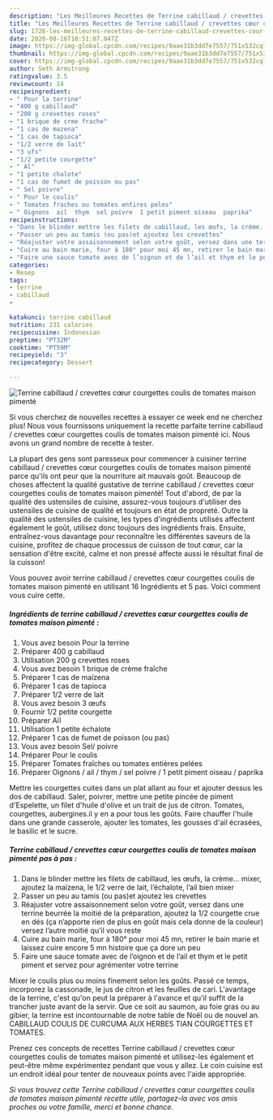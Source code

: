 ```yaml
---
description: "Les Meilleures Recettes de Terrine cabillaud / crevettes cœur courgettes coulis de tomates maison pimenté"
title: "Les Meilleures Recettes de Terrine cabillaud / crevettes cœur courgettes coulis de tomates maison pimenté"
slug: 1726-les-meilleures-recettes-de-terrine-cabillaud-crevettes-cour-courgettes-coulis-de-tomates-maison-pimente
date: 2020-08-16T10:51:07.047Z
image: https://img-global.cpcdn.com/recipes/9aae31b3dd7e7557/751x532cq70/terrine-cabillaud-crevettes-coeur-courgettes-coulis-de-tomates-maison-pimente-photo-principale-de-la-recette.jpg
thumbnail: https://img-global.cpcdn.com/recipes/9aae31b3dd7e7557/751x532cq70/terrine-cabillaud-crevettes-coeur-courgettes-coulis-de-tomates-maison-pimente-photo-principale-de-la-recette.jpg
cover: https://img-global.cpcdn.com/recipes/9aae31b3dd7e7557/751x532cq70/terrine-cabillaud-crevettes-coeur-courgettes-coulis-de-tomates-maison-pimente-photo-principale-de-la-recette.jpg
author: Seth Armstrong
ratingvalue: 3.5
reviewcount: 14
recipeingredient:
- " Pour la terrine"
- "400 g cabillaud"
- "200 g crevettes roses"
- "1 brique de crme frache"
- "1 cas de mazena"
- "1 cas de tapioca"
- "1/2 verre de lait"
- "3 ufs"
- "1/2 petite courgette"
- " Al"
- "1 petite chalote"
- "1 cas de fumet de poisson ou pas"
- " Sel poivre"
- " Pour le coulis"
- " Tomates fraches ou tomates entires peles"
- " Oignons  ail  thym  sel poivre  1 petit piment oiseau  paprika"
recipeinstructions:
- "Dans le blinder mettre les filets de cabillaud, les œufs, la crème... mixer, ajoutez la maïzena, le 1/2 verre de lait, l’échalote, l’ail bien mixer"
- "Passer un peu au tamis (ou pas)et ajoutez les crevettes"
- "Réajuster votre assaisonnement selon votre goût, versez dans une terrine beurrée la moitié de la préparation, ajoutez la 1/2 courgette crue en dés (ça n’apporte rien de plus en goût mais cela donne de la couleur) versez l’autre moitié qu’il vous reste"
- "Cuire au bain marie, four à 180° pour moi 45 mn, retirer le bain marie et laissez cuire encore 5 mn histoire que ça dore un peu"
- "Faire une sauce tomate avec de l’oignon et de l’ail et thym et le petit piment et servez pour agrémenter votre terrine"
categories:
- Resep
tags:
- terrine
- cabillaud
- 

katakunci: terrine cabillaud  
nutrition: 231 calories
recipecuisine: Indonesian
preptime: "PT32M"
cooktime: "PT59M"
recipeyield: "3"
recipecategory: Dessert

---
```



![Terrine cabillaud / crevettes cœur courgettes coulis de tomates maison pimenté](https://img-global.cpcdn.com/recipes/9aae31b3dd7e7557/751x532cq70/terrine-cabillaud-crevettes-coeur-courgettes-coulis-de-tomates-maison-pimente-photo-principale-de-la-recette.jpg)

Si vous cherchez de nouvelles recettes à essayer ce week end ne cherchez plus! Nous vous fournissons uniquement la recette parfaite terrine cabillaud / crevettes cœur courgettes coulis de tomates maison pimenté ici. Nous avons un grand nombre de recette à tester.

La plupart des gens sont paresseux pour commencer à cuisiner terrine cabillaud / crevettes cœur courgettes coulis de tomates maison pimenté parce qu'ils ont peur que la nourriture ait mauvais goût. Beaucoup de choses affectent la qualité gustative de terrine cabillaud / crevettes cœur courgettes coulis de tomates maison pimenté! Tout d'abord, de par la qualité des ustensiles de cuisine, assurez-vous toujours d'utiliser des ustensiles de cuisine de qualité et toujours en état de propreté. Outre la qualité des ustensiles de cuisine, les types d'ingrédients utilisés affectent également le goût, utilisez donc toujours des ingrédients frais. Ensuite, entraînez-vous davantage pour reconnaître les différentes saveurs de la cuisine, profitez de chaque processus de cuisson de tout cœur, car la sensation d'être excité, calme et non pressé affecte aussi le résultat final de la cuisson!

<!--inarticleads1-->

Vous pouvez avoir terrine cabillaud / crevettes cœur courgettes coulis de tomates maison pimenté en utilisant 16 Ingrédients et 5 pas. Voici comment vous cuire cette.

##### Ingrédients de terrine cabillaud / crevettes cœur courgettes coulis de tomates maison pimenté :

1. Vous avez besoin  Pour la terrine
1. Préparer 400 g cabillaud
1. Utilisation 200 g crevettes roses
1. Vous avez besoin 1 brique de crème fraîche
1. Préparer 1 cas de maïzena
1. Préparer 1 cas de tapioca
1. Préparer 1/2 verre de lait
1. Vous avez besoin 3 œufs
1. Fournir 1/2 petite courgette
1. Préparer  Aïl
1. Utilisation 1 petite échalote
1. Préparer 1 cas de fumet de poisson (ou pas)
1. Vous avez besoin  Sel/ poivre
1. Préparer  Pour le coulis
1. Préparer  Tomates fraîches ou tomates entières pelées
1. Préparer  Oignons / ail / thym / sel poivre / 1 petit piment oiseau / paprika


Mettre les courgettes cuites dans un plat allant au four et ajouter dessus les dos de cabillaud. Saler, poivrer, mettre une petite pincée de piment d&#39;Espelette, un filet d&#39;huile d&#39;olive et un trait de jus de citron. Tomates, courgettes, aubergines.il y en a pour tous les goûts. Faire chauffer l&#39;huile dans une grande casserole, ajouter les tomates, les gousses d&#39;ail écrasées, le basilic et le sucre. 

<!--inarticleads2-->

##### Terrine cabillaud / crevettes cœur courgettes coulis de tomates maison pimenté pas à pas :

1. Dans le blinder mettre les filets de cabillaud, les œufs, la crème... mixer, ajoutez la maïzena, le 1/2 verre de lait, l’échalote, l’ail bien mixer
1. Passer un peu au tamis (ou pas)et ajoutez les crevettes
1. Réajuster votre assaisonnement selon votre goût, versez dans une terrine beurrée la moitié de la préparation, ajoutez la 1/2 courgette crue en dés (ça n’apporte rien de plus en goût mais cela donne de la couleur) versez l’autre moitié qu’il vous reste
1. Cuire au bain marie, four à 180° pour moi 45 mn, retirer le bain marie et laissez cuire encore 5 mn histoire que ça dore un peu
1. Faire une sauce tomate avec de l’oignon et de l’ail et thym et le petit piment et servez pour agrémenter votre terrine


Mixer le coulis plus ou moins finement selon les goûts. Passé ce temps, incorporez la cassonade, le jus de citron et les feuilles de cari. L&#39;avantage de la terrine, c&#39;est qu&#39;on peut la préparer à l&#39;avance et qu&#39;il suffit de la trancher juste avant de la servir. Que ce soit au saumon, au foie gras ou au gibier, la terrine est incontournable de notre table de Noël ou de nouvel an. CABILLAUD COULIS DE CURCUMA AUX HERBES TIAN COURGETTES ET TOMATES. 

<!--inarticleads1-->

<p>
Prenez ces concepts de recettes Terrine cabillaud / crevettes cœur courgettes coulis de tomates maison pimenté et utilisez-les également et peut-être même expérimentez pendant que vous y allez. Le coin cuisine est un endroit idéal pour tenter de nouveaux points avec l'aide appropriée.
</p>

<p>
<i>Si vous trouvez cette Terrine cabillaud / crevettes cœur courgettes coulis de tomates maison pimenté recette utile, partagez-la avec vos amis proches ou votre famille, merci et bonne chance.</i>
</p>
